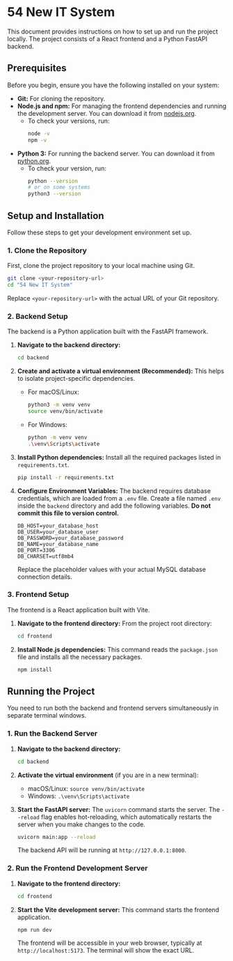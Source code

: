 # 54 New IT System

This document provides instructions on how to set up and run the project locally. The project consists of a React frontend and a Python FastAPI backend.

## Prerequisites

Before you begin, ensure you have the following installed on your system:

- **Git:** For cloning the repository.
- **Node.js and npm:** For managing the frontend dependencies and running the development server. You can download it from [nodejs.org](https://nodejs.org/).
  - To check your versions, run:
    ```bash
    node -v
    npm -v
    ```
- **Python 3:** For running the backend server. You can download it from [python.org](https://www.python.org/).
  - To check your version, run:
    ```bash
    python --version
    # or on some systems
    python3 --version
    ```

## Setup and Installation

Follow these steps to get your development environment set up.

### 1. Clone the Repository

First, clone the project repository to your local machine using Git.

```bash
git clone <your-repository-url>
cd "54 New IT System"
```
Replace `<your-repository-url>` with the actual URL of your Git repository.

### 2. Backend Setup

The backend is a Python application built with the FastAPI framework.

1.  **Navigate to the backend directory:**
    ```bash
    cd backend
    ```

2.  **Create and activate a virtual environment (Recommended):**
    This helps to isolate project-specific dependencies.

    - For macOS/Linux:
      ```bash
      python3 -m venv venv
      source venv/bin/activate
      ```
    - For Windows:
      ```bash
      python -m venv venv
      .\venv\Scripts\activate
      ```

3.  **Install Python dependencies:**
    Install all the required packages listed in `requirements.txt`.
    ```bash
    pip install -r requirements.txt
    ```

4.  **Configure Environment Variables:**
    The backend requires database credentials, which are loaded from a `.env` file. Create a file named `.env` inside the `backend` directory and add the following variables. **Do not commit this file to version control.**

    ```env
    DB_HOST=your_database_host
    DB_USER=your_database_user
    DB_PASSWORD=your_database_password
    DB_NAME=your_database_name
    DB_PORT=3306
    DB_CHARSET=utf8mb4
    ```
    Replace the placeholder values with your actual MySQL database connection details.


### 3. Frontend Setup

The frontend is a React application built with Vite.

1.  **Navigate to the frontend directory:**
    From the project root directory:
    ```bash
    cd frontend
    ```

2.  **Install Node.js dependencies:**
    This command reads the `package.json` file and installs all the necessary packages.
    ```bash
    npm install
    ```

## Running the Project

You need to run both the backend and frontend servers simultaneously in separate terminal windows.

### 1. Run the Backend Server

1.  **Navigate to the backend directory:**
    ```bash
    cd backend
    ```
2.  **Activate the virtual environment** (if you are in a new terminal):
    - macOS/Linux: `source venv/bin/activate`
    - Windows: `.\venv\Scripts\activate`

3.  **Start the FastAPI server:**
    The `uvicorn` command starts the server. The `--reload` flag enables hot-reloading, which automatically restarts the server when you make changes to the code.
    ```bash
    uvicorn main:app --reload
    ```
    The backend API will be running at `http://127.0.0.1:8000`.

### 2. Run the Frontend Development Server

1.  **Navigate to the frontend directory:**
    ```bash
    cd frontend
    ```

2.  **Start the Vite development server:**
    This command starts the frontend application.
    ```bash
    npm run dev
    ```
    The frontend will be accessible in your web browser, typically at `http://localhost:5173`. The terminal will show the exact URL.
